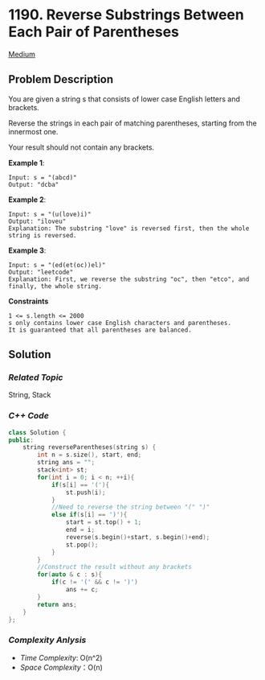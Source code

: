 # 1190. Reverse Substrings Between Each Pair of Parentheses
[Medium](https://leetcode.com/problems/reverse-substrings-between-each-pair-of-parentheses/description/)

## Problem Description

You are given a string s that consists of lower case English letters and brackets.

Reverse the strings in each pair of matching parentheses, starting from the innermost one.

Your result should not contain any brackets.


**Example 1**:
```
Input: s = "(abcd)"
Output: "dcba"
```
**Example 2**:
```
Input: s = "(u(love)i)"
Output: "iloveu"
Explanation: The substring "love" is reversed first, then the whole string is reversed.
```
**Example 3**:
```
Input: s = "(ed(et(oc))el)"
Output: "leetcode"
Explanation: First, we reverse the substring "oc", then "etco", and finally, the whole string.
```

**Constraints**
```
1 <= s.length <= 2000
s only contains lower case English characters and parentheses.
It is guaranteed that all parentheses are balanced.
```

## Solution

### _Related Topic_
   String, Stack

### _C++ Code_
```cpp
class Solution {
public:
    string reverseParentheses(string s) {
        int n = s.size(), start, end;
        string ans = "";
        stack<int> st;
        for(int i = 0; i < n; ++i){
            if(s[i] == '('){
                st.push(i);
            }
            //Need to reverse the string between "(" ")"
            else if(s[i] == ')'){
                start = st.top() + 1;
                end = i;
                reverse(s.begin()+start, s.begin()+end);
                st.pop();
            }
        }
        //Construct the result without any brackets
        for(auto & c : s){
            if(c != '(' && c != ')')
                ans += c;
        }
        return ans;
    }
};
```

### _Complexity Anlysis_
- _Time Complexity_: O(n^2)
- _Space Complexity_：O(n)

